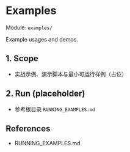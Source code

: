 # Examples

Module: `examples/`

Example usages and demos.

## 1. Scope
- 实战示例、演示脚本与最小可运行样例（占位）

## 2. Run (placeholder)
- 参考根目录 `RUNNING_EXAMPLES.md`

## References
- RUNNING_EXAMPLES.md

